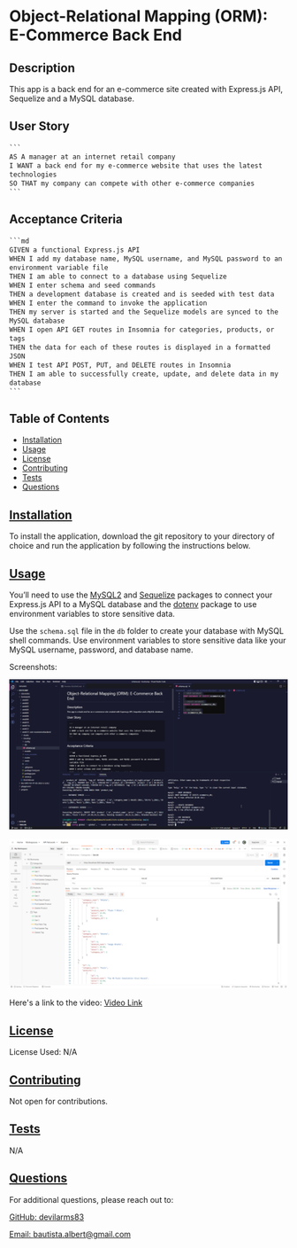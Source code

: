 # Object-Relational Mapping (ORM): E-Commerce Back End
  
  ## Description
  
  This app is a back end for an e-commerce site created with Express.js API, Sequelize and a MySQL database.

  ## User Story

    ```
    AS A manager at an internet retail company
    I WANT a back end for my e-commerce website that uses the latest technologies
    SO THAT my company can compete with other e-commerce companies
    ```


  ## Acceptance Criteria

    ```md
    GIVEN a functional Express.js API
    WHEN I add my database name, MySQL username, and MySQL password to an environment variable file
    THEN I am able to connect to a database using Sequelize
    WHEN I enter schema and seed commands
    THEN a development database is created and is seeded with test data
    WHEN I enter the command to invoke the application
    THEN my server is started and the Sequelize models are synced to the MySQL database
    WHEN I open API GET routes in Insomnia for categories, products, or tags
    THEN the data for each of these routes is displayed in a formatted JSON
    WHEN I test API POST, PUT, and DELETE routes in Insomnia
    THEN I am able to successfully create, update, and delete data in my database
    ```
  
  ## Table of Contents 
  
  - [Installation](#installation)
  - [Usage](#usage)
  - [License](#license)
  - [Contributing](#contributing)
  - [Tests](#tests)
  - [Questions](#questions)
  
  ## [Installation](#table-of-contents)
  
  To install the application, download the git repository to your directory of choice and run the application by following the instructions below.
  
  ## [Usage](#table-of-contents)
  
  You’ll need to use the [MySQL2](https://www.npmjs.com/package/mysql2) and [Sequelize](https://www.npmjs.com/package/sequelize) packages to connect your Express.js API to a MySQL database and the [dotenv](https://www.npmjs.com/package/dotenv) package to use environment variables to store sensitive data.

  Use the `schema.sql` file in the `db` folder to create your database with MySQL shell commands. Use environment variables to store sensitive data like your MySQL username, password, and database name.

  Screenshots:

  ![Database Seeded](./Assets/mysql_seed.png)

  ![Postman](./Assets/postman.png)

  Here's a link to the video: [Video Link](https://drive.google.com/file/d/1XTNi0rRpZ6aCuYC__3OW76ghD4F22BIq/view?usp=sharing)
  
  ## [License](#table-of-contents)

  License Used: N/A
 
  ## [Contributing](#table-of-contents)
  
  Not open for contributions.

  ## [Tests](#table-of-contents)
  
  N/A
  
  ## [Questions](#table-of-contents)
  
  For additional questions, please reach out to:

  [GitHub: devilarms83](https://github.com/devilarms83)

  [Email: bautista.albert@gmail.com](mailto:bautista.albert@gmail.com)

